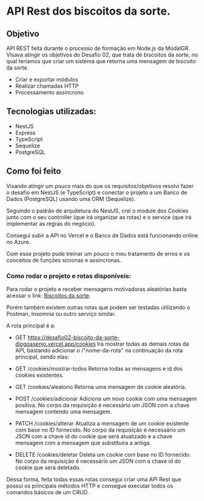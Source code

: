 # API Rest dos biscoitos da sorte.

## Objetivo

API REST feita durante o processo de formação em Node.js da ModalGR. Visava atingir os objetivos do Desafio 02, que trata de biscoitos da sorte, no qual teríamos que criar um sistema que retorna uma mensagem de biscoito da sorte.

- Criar e exportar módulos
- Realizar chamadas HTTP
- Processamento assíncrono

## Tecnologias utilizadas:

- NestJS
- Express
- TypeScript
- Sequelize
- PostgreSQL

## Como foi feito

Visando atingir um pouco mais do que os requisitos/objetivos resolvi fazer o desafio em NestJS (e TypeScript) e conectar o projeto a um Banco de Dados (PostgreSQL) usando uma ORM (Sequelize).

Seguindo o padrão de arquitetura do NestJS, crei o module dos Cookies junto com o seu controller (que irá organizar as rotas) e o service (que irá implementar as regras do negócio).

Consegui subir a API no Vercel e o Banco de Dados está funcionando online no Azure.

Com esse projeto pude treinar um pouco o meu tratamento de erros e os conceitos de funções sícronas e assíncronas.

### Como rodar o projeto e rotas disponíveis:

Para rodar o projeto e receber mensagens motivadoras aleatórias basta acessar o link:
[Biscoitos da sorte](https://desafio02-biscoito-da-sorte-diogoasenjo.vercel.app/cookies/aleatorio).

Porém também existem outras rotas que podem ser testadas utilizando o Postman, Insomnia ou outro serviço similar.

A rota principal é a:

- GET https://desafio02-biscoito-da-sorte-diogoasenjo.vercel.app/cookies
  Irá mostrar todas as demais rotas da API, bastando adicionar o /"nome-da-rota" na continuação da rota principal, sendo elas:

- GET /cookies/mostrar-todos
  Retorna todas as mensagens e id dos cookies existentes.

- GET /cookies/aleatorio
  Retorna uma mensagem de cookie aleatória.

- POST /cookies/adicionar
  Adiciona um novo cookie com uma mensagem positiva.
  No corpo da requisição é necessário um JSON com a chave mensagem contendo uma mensagem.

- PATCH /cookies/alterar
  Atualiza a mensagem de um cookie existente com base no ID fornecido.
  No corpo da requisição é necessário um JSON com a chave id do cookie que será atualizado e a chave mensagem com a mensagem que substituíra a antiga.

- DELETE /cookies/deletar
  Deleta um cookie com base no ID fornecido.
  No corpo da requisição é necessário um JSON com a chave id do cookie que será deletado.

Dessa forma, feita todas essas rotas consegui criar uma API Rest que possui os principais métodos HTTP e consegue executar todos os comandos básicos de um CRUD.
